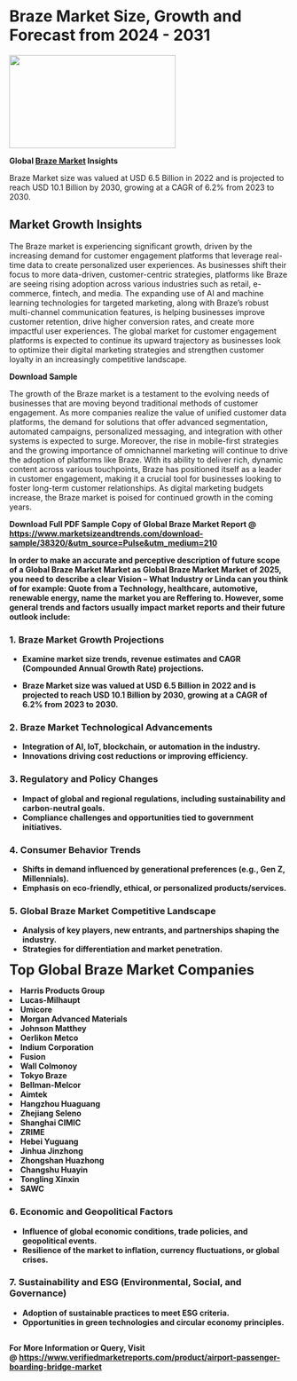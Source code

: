 <H1>Braze Market Size, Growth and Forecast from 2024 - 2031</H1><img class="aligncenter size-medium wp-image-584254" src="https://thirdeyenews.in/wp-content/uploads/2024/09/Global-Market-Research-300x168.jpeg" alt="" width="300" height="168" /><p><strong>Global&nbsp;<a href="https://www.marketsizeandtrends.com/download-sample/38320/&amp;utm_source=Pulse&amp;utm_medium=210">Braze Market</a> Insights</strong></p><p>Braze Market size was valued at USD 6.5 Billion in 2022 and is projected to reach USD 10.1 Billion by 2030, growing at a CAGR of 6.2% from 2023 to 2030.</p><p><h2>Market Growth Insights</h2> <p>The Braze market is experiencing significant growth, driven by the increasing demand for customer engagement platforms that leverage real-time data to create personalized user experiences. As businesses shift their focus to more data-driven, customer-centric strategies, platforms like Braze are seeing rising adoption across various industries such as retail, e-commerce, fintech, and media. The expanding use of AI and machine learning technologies for targeted marketing, along with Braze’s robust multi-channel communication features, is helping businesses improve customer retention, drive higher conversion rates, and create more impactful user experiences. The global market for customer engagement platforms is expected to continue its upward trajectory as businesses look to optimize their digital marketing strategies and strengthen customer loyalty in an increasingly competitive landscape.</p> <p><strong>Download Sample</strong></p> <p>The growth of the Braze market is a testament to the evolving needs of businesses that are moving beyond traditional methods of customer engagement. As more companies realize the value of unified customer data platforms, the demand for solutions that offer advanced segmentation, automated campaigns, personalized messaging, and integration with other systems is expected to surge. Moreover, the rise in mobile-first strategies and the growing importance of omnichannel marketing will continue to drive the adoption of platforms like Braze. With its ability to deliver rich, dynamic content across various touchpoints, Braze has positioned itself as a leader in customer engagement, making it a crucial tool for businesses looking to foster long-term customer relationships. As digital marketing budgets increase, the Braze market is poised for continued growth in the coming years.</p> <p><strong></p><p><span class=""><strong>Download Full PDF Sample Copy of Global Braze Market Report</strong> @ <a href="https://www.marketsizeandtrends.com/download-sample/38320/&amp;utm_source=Pulse&amp;utm_medium=210" target="_blank">https://www.marketsizeandtrends.com/download-sample/38320/&amp;utm_source=Pulse&amp;utm_medium=210</a></span></p><p>In order to make an accurate and perceptive description of future scope of a Global&nbsp;Braze Market Market as Global&nbsp;Braze Market Market of 2025, you need to describe a clear Vision &ndash; What Industry or Linda can you think of for example: Quote from a Technology, healthcare, automotive, renewable energy, name the market you are Reffering to. However, some general trends and factors usually impact market reports and their future outlook include:</p><h3>1.&nbsp;<strong>Braze Market Growth Projections</strong></h3><ul><li>Examine market size trends, revenue estimates and CAGR (Compounded Annual Growth Rate) projections.</li><li><p>Braze Market size was valued at USD 6.5 Billion in 2022 and is projected to reach USD 10.1 Billion by 2030, growing at a CAGR of 6.2% from 2023 to 2030.</p></li></ul><h3>2.&nbsp;<strong>Braze Market Technological Advancements</strong></h3><ul><li>Integration of AI, IoT, blockchain, or automation in the industry.</li><li>Innovations driving cost reductions or improving efficiency.</li></ul><h3>3.&nbsp;<strong>Regulatory and Policy Changes</strong></h3><ul><li>Impact of global and regional regulations, including sustainability and carbon-neutral goals.</li><li>Compliance challenges and opportunities tied to government initiatives.</li></ul><h3>4.&nbsp;<strong>Consumer Behavior Trends</strong></h3><ul><li>Shifts in demand influenced by generational preferences (e.g., Gen Z, Millennials).</li><li>Emphasis on eco-friendly, ethical, or personalized products/services.</li></ul><h3>5.&nbsp;<strong>Global Braze Market Competitive Landscape</strong></h3><ul><li>Analysis of key players, new entrants, and partnerships shaping the industry.</li><li>Strategies for differentiation and market penetration.</li></ul><p data-pm-slice="1 1 []"><span style="color: inherit; font-family: inherit; font-size: 25px;">Top Global Braze Market Companies</span></p><div class="" data-test-id=""><p><li>Harris Products Group</li><li> Lucas-Milhaupt</li><li> Umicore</li><li> Morgan Advanced Materials</li><li> Johnson Matthey</li><li> Oerlikon Metco</li><li> Indium Corporation</li><li> Fusion</li><li> Wall Colmonoy</li><li> Tokyo Braze</li><li> Bellman-Melcor</li><li> Aimtek</li><li> Hangzhou Huaguang</li><li> Zhejiang Seleno</li><li> Shanghai CIMIC</li><li> ZRIME</li><li> Hebei Yuguang</li><li> Jinhua Jinzhong</li><li> Zhongshan Huazhong</li><li> Changshu Huayin</li><li> Tongling Xinxin</li><li> SAWC</li></p></div><h3>6.&nbsp;<strong>Economic and Geopolitical Factors</strong></h3><ul><li>Influence of global economic conditions, trade policies, and geopolitical events.</li><li>Resilience of the market to inflation, currency fluctuations, or global crises.</li></ul><h3>7.&nbsp;<strong>Sustainability and ESG (Environmental, Social, and Governance)</strong></h3><ul><li>Adoption of sustainable practices to meet ESG criteria.</li><li>Opportunities in green technologies and circular economy principles.</li></ul><h2><strong style="font-size: 14px;">For More Information or Query, Visit @&nbsp;</strong><a style="background-color: #ffffff; font-size: 14px;" href="https://www.marketsizeandtrends.com/report/braze-market/" target="_blank">https://www.verifiedmarketreports.com/product/airport-passenger-boarding-bridge-market</a></h2>
